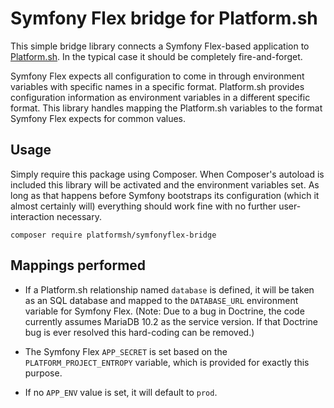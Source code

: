 # Symfony Flex bridge for Platform.sh

This simple bridge library connects a Symfony Flex-based application to [Platform.sh](https://platform.sh/).  In the typical case it should be completely fire-and-forget.

Symfony Flex expects all configuration to come in through environment variables with specific names in a specific format.  Platform.sh provides configuration information as environment variables in a different specific format.  This library handles mapping the Platform.sh variables to the format Symfony Flex expects for common values.

## Usage

Simply require this package using Composer.  When Composer's autoload is included this library will be activated and the environment variables set.  As long as that happens before Symfony bootstraps its configuration (which it almost certainly will) everything should work fine with no further user-interaction necessary.

```
composer require platformsh/symfonyflex-bridge
```

## Mappings performed

* If a Platform.sh relationship named `database` is defined, it will be taken as an SQL database and mapped to the `DATABASE_URL` environment variable for Symfony Flex.  (Note: Due to a bug in Doctrine, the code currently assumes MariaDB 10.2 as the service version.  If that Doctrine bug is ever resolved this hard-coding can be removed.)

* The Symfony Flex `APP_SECRET` is set based on the `PLATFORM_PROJECT_ENTROPY` variable, which is provided for exactly this purpose.

* If no `APP_ENV` value is set, it will default to `prod`.
